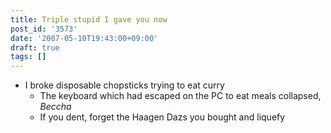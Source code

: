 ```yaml
---
title: Triple stupid I gave you now
post_id: '3573'
date: '2007-05-10T19:43:00+09:00'
draft: true
tags: []
---
```


*   I broke disposable chopsticks trying to eat curry
    *   The keyboard which had escaped on the PC to eat meals collapsed, _Beccha_
    *   If you dent, forget the Haagen Dazs you bought and liquefy
